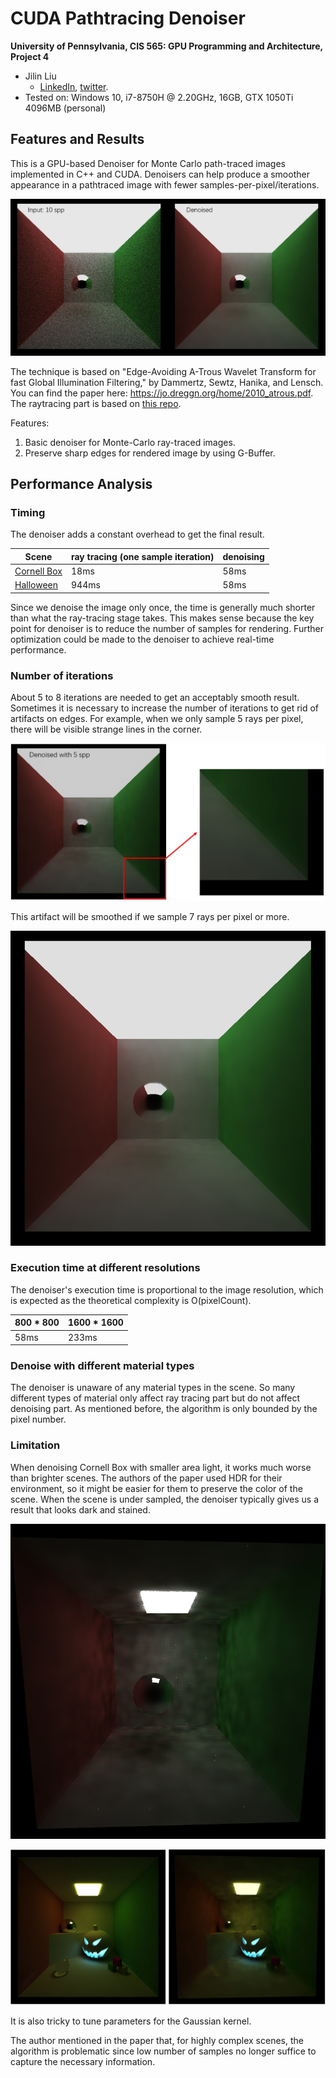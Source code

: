 CUDA Pathtracing Denoiser
================

**University of Pennsylvania, CIS 565: GPU Programming and Architecture, Project 4**

* Jilin Liu
  * [LinkedIn](https://www.linkedin.com/in/jilin-liu97/), [twitter](https://twitter.com/Jilin18043110).
* Tested on: Windows 10, i7-8750H @ 2.20GHz, 16GB, GTX 1050Ti 4096MB (personal)

## Features and Results

This is a GPU-based Denoiser for Monte Carlo path-traced images implemented in C++ and CUDA. 
Denoisers can help produce a smoother appearance in a pathtraced image with fewer samples-per-pixel/iterations.

![](./img/compareDenoise.JPG)

The technique is based on "Edge-Avoiding A-Trous Wavelet Transform for fast Global Illumination Filtering," by Dammertz, Sewtz, Hanika, and Lensch. You can find the paper here: https://jo.dreggn.org/home/2010_atrous.pdf. The raytracing part is based on [this repo](https://github.com/Songsong97/Project3-CUDA-Path-Tracer).

Features:
1. Basic denoiser for Monte-Carlo ray-traced images.
2. Preserve sharp edges for rendered image by using G-Buffer.

## Performance Analysis

### Timing
The denoiser adds a constant overhead to get the final result.

| Scene | ray tracing (one sample iteration) | denoising |
|---|---|---|
| [Cornell Box](./img/non.png) | 18ms | 58ms |
| [Halloween](./img/halloween.png) | 944ms | 58ms |

Since we denoise the image only once, the time is generally much shorter than what the ray-tracing stage takes. This makes sense because the key point for denoiser is to reduce the number of samples for rendering. Further optimization could be made to the denoiser to achieve real-time performance.

### Number of iterations
About 5 to 8 iterations are needed to get an acceptably smooth result. Sometimes it is necessary to increase the number of iterations to get rid of artifacts on edges. For example, when we only sample 5 rays per pixel, there will be visible strange lines in the corner.

![](./img/artifact.JPG)

This artifact will be smoothed if we sample 7 rays per pixel or more.

![](./img/c7.png)

### Execution time at different resolutions
The denoiser's execution time is proportional to the image resolution, which is expected as the theoretical complexity is O(pixelCount).

| 800 * 800 | 1600 * 1600 |
|---|---|
| 58ms | 233ms |

### Denoise with different material types
The denoiser is unaware of any material types in the scene. So many different types of material only affect ray tracing part but do not affect denoising part. As mentioned before, the algorithm is only bounded by the pixel number.

### Limitation
When denoising Cornell Box with smaller area light, it works much worse than brighter scenes. The authors of the paper used HDR for their environment, so it might be easier for them to preserve the color of the scene. When the scene is under sampled, the denoiser typically gives us a result that looks dark and stained.

![](./img/cornellDenoised.png)

![](./img/halloweenComp.JPG)

It is also tricky to tune parameters for the Gaussian kernel.

The author mentioned in the paper that, for highly complex scenes, the algorithm is problematic since low number of samples no longer suffice to capture the necessary information.
